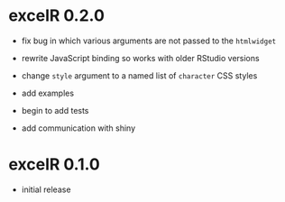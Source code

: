 # excelR 0.2.0

* fix bug in which various arguments are not passed to the `htmlwidget`

* rewrite JavaScript binding so works with older RStudio versions

* change `style` argument to a named list of `character` CSS styles

* add examples

* begin to add tests

* add communication with shiny


# excelR 0.1.0

* initial release
